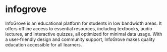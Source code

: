 # infogrove
InfoGrove is an educational platform for students in low bandwidth areas. It offers offline access to essential resources, including textbooks, audio lectures, and interactive quizzes, all optimized for minimal data usage. With a user-friendly design and community support, InfoGrove makes quality education accessible for all learners.
